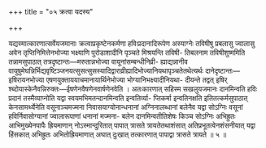 +++
title = "०५ क्रत्वा यदस्य"

+++

यद्यस्मात्कारणात्सर्वेयजमानाः क्रत्वाप्रकृष्टेनकर्मणा हविःप्रदानादिरूपेण अस्याग्नेः तविषीषु प्रबलासु ज्वालासु अवेन तृप्तिनिमित्तेनभोज्या भक्ष्याणि पुरोडाशादीनि पृञ्चते मिश्रयन्ति तविषी- तिबलनाम तविषीशुष्ममिति तन्नामसुपाठात् तत्रदृष्टान्तः—मरुतान्नभोज्वा वायूनांसम्बन्धीनिव्री- ह्याद्यन्नानीव वायुषुमेघन्निर्भिद्यवृष्टिञ्जनयत्सुसत्सुसस्यादिद्वाराव्रीह्यादिभोज्यानियथापृञ्चतेतथेत्यर्थः दानेदृष्टान्तः—इषिरायनभोज्या एषणयुक्ताययाचमानायार्थिनेभोज्या भोग्यानिभक्ष्यादीनियथा- दीयन्ते तद्वत् इषिर् श्ब्दोयास्केनैवन्निरुक्तः—ईषणेनवैषणेनवार्षणेनवेति । अतःकारणात् सहिस्म सखलुयजमानः दानमिन्वति हविः प्रदानं तस्मैव्याप्नोति यद्वा स्वयमभिमतन्दानमिन्वति इन्वतिर्व्या- प्तिकर्मा इन्वतिनक्षति इतितत्कर्मसुपाठात् केनसामर्थ्येनेति वसूनाञ्चमज्मना निवासयाग्योनान्धनानां अग्निनालब्धानां बलेनैव यद्वा सोऽग्निः वसूनां हविर्निवासोग्यानां ज्वालारूपाणां धनानां मज्मना- बलेन दानमिन्वतीतिशेषः किञ्च सोऽग्निः अभिह्रुतः आभिमुख्येनपापैः ह्रियमाणान् नोऽस्मान्दुरितात् पापात् त्रासते त्रायतेतथाशंसात् अतिप्रभूतत्वेनशंसनीयात् यद्वा हिंसकात् अभिह्रुतः अभितोह्रियमाणात् अघात् दुःखात् तत्कारणात् पापाद्वा त्रासते त्रायते ॥ ५ ॥